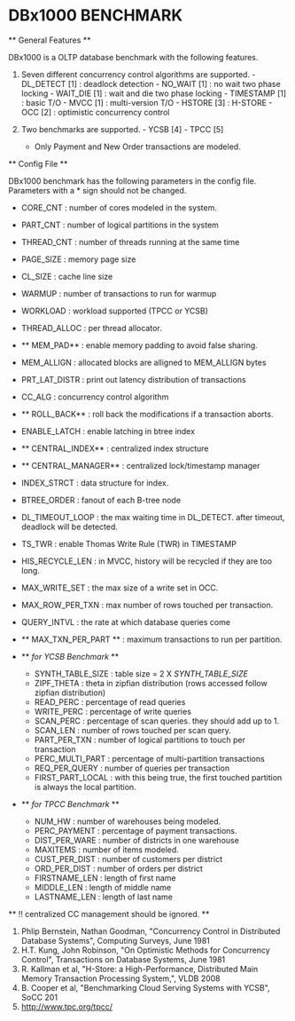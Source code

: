 
DBx1000 BENCHMARK
==============

** General Features **

  DBx1000 is a OLTP database benchmark with the following features.
  
  1. Seven different concurrency control algorithms are supported.
    - DL_DETECT [1]  : deadlock detection 
    - NO_WAIT [1]    : no wait two phase locking
    - WAIT_DIE [1]   : wait and die two phase locking
    - TIMESTAMP [1]  : basic T/O
    - MVCC [1]     : multi-version T/O
    - HSTORE [3]   : H-STORE
    - OCC [2]      : optimistic concurrency control

  2. Two benchmarks are supported. 
    - YCSB [4]
    - TPCC [5] 
        - Only Payment and New Order transactions are modeled. 
	


** Config File **

DBx1000 benchmark has the following parameters in the config file. Parameters with a * sign should not be changed.

  - CORE_CNT		: number of cores modeled in the system.
  - PART_CNT		: number of logical partitions in the system
  - THREAD_CNT	: number of threads running at the same time
  - PAGE_SIZE		: memory page size
  - CL_SIZE		: cache line size
  - WARMUP		: number of transactions to run for warmup
  - WORKLOAD		: workload supported (TPCC or YCSB)
  - THREAD_ALLOC	: per thread allocator. 
  - ** MEM_PAD**		: enable memory padding to avoid false sharing.
  - MEM_ALLIGN	: allocated blocks are alligned to MEM_ALLIGN bytes
  - PRT_LAT_DISTR	: print out latency distribution of transactions
  - CC_ALG		: concurrency control algorithm
  - ** ROLL_BACK**		: roll back the modifications if a transaction aborts.
  - ENABLE_LATCH  : enable latching in btree index
  - ** CENTRAL_INDEX** : centralized index structure
  - ** CENTRAL_MANAGER**	: centralized lock/timestamp manager
  - INDEX_STRCT	: data structure for index. 
  - BTREE_ORDER	: fanout of each B-tree node
  - DL_TIMEOUT_LOOP	: the max waiting time in DL_DETECT. after timeout, deadlock will be detected.
  - TS_TWR		: enable Thomas Write Rule (TWR) in TIMESTAMP
  - HIS_RECYCLE_LEN	: in MVCC, history will be recycled if they are too long.
  - MAX_WRITE_SET	: the max size of a write set in OCC.
  - MAX_ROW_PER_TXN	: max number of rows touched per transaction.
  - QUERY_INTVL	: the rate at which database queries come
  - ** MAX_TXN_PER_PART **	: maximum transactions to run per partition.
  
  - ** *for YCSB Benchmark* **
    - SYNTH_TABLE_SIZE	: table size = 2 X *SYNTH_TABLE_SIZE*
    - ZIPF_THETA	: theta in zipfian distribution (rows accessed follow zipfian distribution)
    - READ_PERC		: percentage of read queries
    - WRITE_PERC	: percentage of write queries
    - SCAN_PERC		: percentage of scan queries. they should add up to 1.
    - SCAN_LEN		: number of rows touched per scan query.
    - PART_PER_TXN	: number of logical partitions to touch per transaction
    - PERC_MULTI_PART	: percentage of multi-partition transactions
    - REQ_PER_QUERY	: number of queries per transaction
    - FIRST_PART_LOCAL	: with this being true, the first touched partition is always the local partition.
  
  - ** *for TPCC Benchmark* **
    - NUM_HW		: number of warehouses being modeled.
    - PERC_PAYMENT	: percentage of payment transactions.
    - DIST_PER_WARE	: number of districts in one warehouse
    - MAXITEMS		: number of items modeled.
    - CUST_PER_DIST	: number of customers per district
    - ORD_PER_DIST	: number of orders per district
    - FIRSTNAME_LEN	: length of first name
    - MIDDLE_LEN	: length of middle name
    - LASTNAME_LEN	: length of last name

  ** !! centralized CC management should be ignored. **

1. Phlip Bernstein, Nathan Goodman, "Concurrency Control in Distributed Database Systems", Computing Surveys, June 1981
2. H.T. Kung, John Robinson, "On Optimistic Methods for Concurrency Control", Transactions on Database Systems, June 1981
3. R. Kallman et al, "H-Store: a High-Performance, Distributed Main Memory Transaction Processing System,", VLDB 2008
4. B. Cooper et al, "Benchmarking Cloud Serving Systems with YCSB", SoCC 201
5. http://www.tpc.org/tpcc/ 